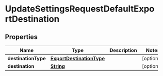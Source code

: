

# UpdateSettingsRequestDefaultExportDestination


## Properties

| Name | Type | Description | Notes |
|------------ | ------------- | ------------- | -------------|
|**destinationType** | [**ExportDestinationType**](ExportDestinationType.md) |  |  [optional] |
|**destination** | [**String**](String.md) |  |  [optional] |



